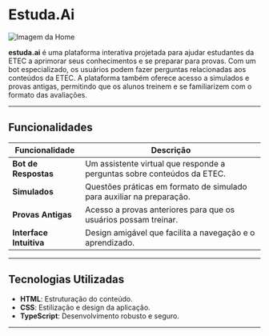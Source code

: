 # Estuda.Ai

![Imagem da Home](link-para-sua-imagem-aqui)

**estuda.ai** é uma plataforma interativa projetada para ajudar estudantes da ETEC a aprimorar seus conhecimentos e se preparar para provas. Com um bot especializado, os usuários podem fazer perguntas relacionadas aos conteúdos da ETEC. A plataforma também oferece acesso a simulados e provas antigas, permitindo que os alunos treinem e se familiarizem com o formato das avaliações.

---

## Funcionalidades

| Funcionalidade       | Descrição                                                                |
|----------------------|-------------------------------------------------------------------------|
| **Bot de Respostas** | Um assistente virtual que responde a perguntas sobre conteúdos da ETEC. |
| **Simulados**        | Questões práticas em formato de simulado para auxiliar na preparação.   |
| **Provas Antigas**   | Acesso a provas anteriores para que os usuários possam treinar.         |
| **Interface Intuitiva** | Design amigável que facilita a navegação e o aprendizado.             |

---

## Tecnologias Utilizadas

  - **HTML**: Estruturação do conteúdo.
  - **CSS**: Estilização e design da aplicação.
  - **TypeScript**: Desenvolvimento robusto e seguro.
---
